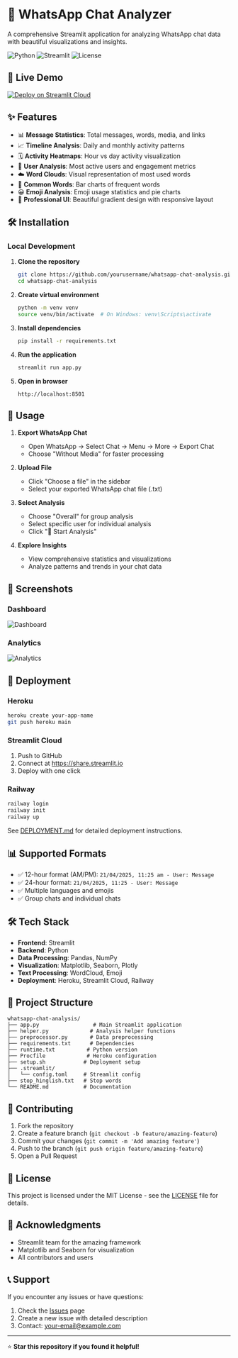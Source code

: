 # 💬 WhatsApp Chat Analyzer

A comprehensive Streamlit application for analyzing WhatsApp chat data with beautiful visualizations and insights.

![Python](https://img.shields.io/badge/Python-3.12+-blue.svg)
![Streamlit](https://img.shields.io/badge/Streamlit-1.50+-red.svg)
![License](https://img.shields.io/badge/License-MIT-green.svg)

## 🚀 Live Demo

[![Deploy on Streamlit Cloud](https://static.streamlit.io/badges/streamlit_badge_black_white.svg)](https://share.streamlit.io)

## ✨ Features

- 📊 **Message Statistics**: Total messages, words, media, and links
- 📈 **Timeline Analysis**: Daily and monthly activity patterns
- 🗓️ **Activity Heatmaps**: Hour vs day activity visualization
- 👥 **User Analysis**: Most active users and engagement metrics
- ☁️ **Word Clouds**: Visual representation of most used words
- 📝 **Common Words**: Bar charts of frequent words
- 😀 **Emoji Analysis**: Emoji usage statistics and pie charts
- 🎨 **Professional UI**: Beautiful gradient design with responsive layout

## 🛠️ Installation

### Local Development

1. **Clone the repository**
   ```bash
   git clone https://github.com/yourusername/whatsapp-chat-analysis.git
   cd whatsapp-chat-analysis
   ```

2. **Create virtual environment**
   ```bash
   python -m venv venv
   source venv/bin/activate  # On Windows: venv\Scripts\activate
   ```

3. **Install dependencies**
   ```bash
   pip install -r requirements.txt
   ```

4. **Run the application**
   ```bash
   streamlit run app.py
   ```

5. **Open in browser**
   ```
   http://localhost:8501
   ```

## 📱 Usage

1. **Export WhatsApp Chat**
   - Open WhatsApp → Select Chat → Menu → More → Export Chat
   - Choose "Without Media" for faster processing

2. **Upload File**
   - Click "Choose a file" in the sidebar
   - Select your exported WhatsApp chat file (.txt)

3. **Select Analysis**
   - Choose "Overall" for group analysis
   - Select specific user for individual analysis
   - Click "🚀 Start Analysis"

4. **Explore Insights**
   - View comprehensive statistics and visualizations
   - Analyze patterns and trends in your chat data

## 🎨 Screenshots

### Dashboard
![Dashboard](https://via.placeholder.com/800x400/667eea/ffffff?text=Dashboard+View)

### Analytics
![Analytics](https://via.placeholder.com/800x400/764ba2/ffffff?text=Analytics+View)

## 🚀 Deployment

### Heroku
```bash
heroku create your-app-name
git push heroku main
```

### Streamlit Cloud
1. Push to GitHub
2. Connect at https://share.streamlit.io
3. Deploy with one click

### Railway
```bash
railway login
railway init
railway up
```

See [DEPLOYMENT.md](DEPLOYMENT.md) for detailed deployment instructions.

## 📊 Supported Formats

- ✅ 12-hour format (AM/PM): `21/04/2025, 11:25 am - User: Message`
- ✅ 24-hour format: `21/04/2025, 11:25 - User: Message`
- ✅ Multiple languages and emojis
- ✅ Group chats and individual chats

## 🛠️ Tech Stack

- **Frontend**: Streamlit
- **Backend**: Python
- **Data Processing**: Pandas, NumPy
- **Visualization**: Matplotlib, Seaborn, Plotly
- **Text Processing**: WordCloud, Emoji
- **Deployment**: Heroku, Streamlit Cloud, Railway

## 📁 Project Structure

```
whatsapp-chat-analysis/
├── app.py                 # Main Streamlit application
├── helper.py             # Analysis helper functions
├── preprocessor.py       # Data preprocessing
├── requirements.txt      # Dependencies
├── runtime.txt          # Python version
├── Procfile             # Heroku configuration
├── setup.sh            # Deployment setup
├── .streamlit/
│   └── config.toml     # Streamlit config
├── stop_hinglish.txt   # Stop words
└── README.md           # Documentation
```

## 🤝 Contributing

1. Fork the repository
2. Create a feature branch (`git checkout -b feature/amazing-feature`)
3. Commit your changes (`git commit -m 'Add amazing feature'`)
4. Push to the branch (`git push origin feature/amazing-feature`)
5. Open a Pull Request

## 📝 License

This project is licensed under the MIT License - see the [LICENSE](LICENSE) file for details.

## 🙏 Acknowledgments

- Streamlit team for the amazing framework
- Matplotlib and Seaborn for visualization
- All contributors and users

## 📞 Support

If you encounter any issues or have questions:

1. Check the [Issues](https://github.com/yourusername/whatsapp-chat-analysis/issues) page
2. Create a new issue with detailed description
3. Contact: your-email@example.com

---

⭐ **Star this repository if you found it helpful!**
